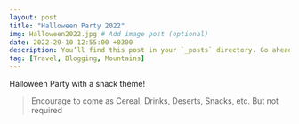 ```yaml
---
layout: post
title: "Halloween Party 2022"
img: Halloween2022.jpg # Add image post (optional)
date: 2022-29-10 12:55:00 +0300
description: You’ll find this post in your `_posts` directory. Go ahead and edit it and re-build the site to see your changes. # Add post description (optional)
tag: [Travel, Blogging, Mountains]
---
```

Halloween Party with a snack theme!

> Encourage to come as Cereal, Drinks, Deserts, Snacks, etc. But not required </cite>